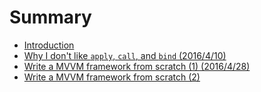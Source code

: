 # Summary

* [Introduction](README.md)
* [Why I don't like `apply`, `call`, and `bind` (2016/4/10)](why_i_dont_like_`apply`,_`call`,_and_`bind`.md)
* [Write a MVVM framework from scratch (1) (2016/4/28)](write_a_mvvm_framework_from_scratch_1.md)
* [Write a MVVM framework from scratch (2)](write_a_mvvm_framework_from_scratch_2.md)

